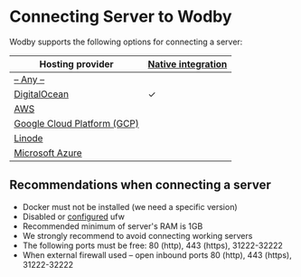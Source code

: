 # Connecting Server to Wodby

Wodby supports the following options for connecting a server:

| Hosting provider | [Native integration](../../integrations/README.md) |
| ---------------- | --------------------------------------------------- |
| [– Any –](custom.md) |  |
| [DigitalOcean](do.md) | ✓ |
| [AWS](aws.md) | |
| [Google Cloud Platform (GCP)](gcp.md) | |
| [Linode](linode.md) | |
| [Microsoft Azure](azure.md) | &nbsp; |

## Recommendations when connecting a server

* Docker must not be installed (we need a specific version)
* Disabled or [configured](../../infrastructure/ufw.md) ufw
* Recommended minimum of server's RAM is 1GB
* We strongly recommend to avoid connecting working servers
* The following ports must be free: 80 (http), 443 (https), 31222-32222
* When external firewall used – open inbound ports 80 (http), 443 (https), 31222-32222
